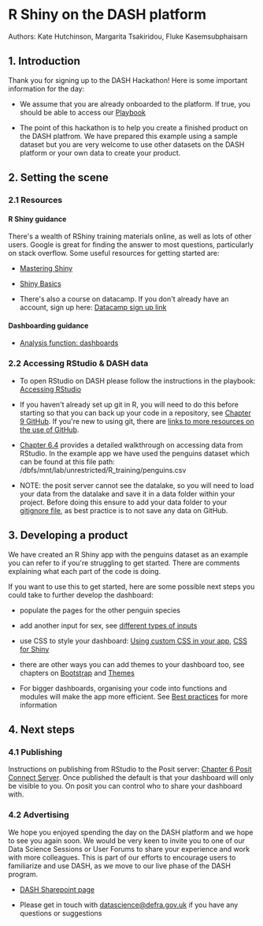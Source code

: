 # R Shiny on the DASH platform

Authors: Kate Hutchinson, Margarita Tsakiridou, Fluke Kasemsubphaisarn

## 1. Introduction

Thank you for signing up to the DASH Hackathon! Here is some important information for the day:

-  We assume that you are already onboarded to the platform. If true, you should be able to access our [Playbook](https://dap-prd2-connect.azure.defra.cloud/DASH-Playbook/#content)

-  The point of this hackathon is to help you create a finished product on the DASH platfrom. We have prepared this example using a sample dataset but you are very welcome to use other datasets on the DASH platform or your own data to create your product.

## 2. Setting the scene

### 2.1 Resources

#### R Shiny guidance

There's a wealth of RShiny training materials online, as well as lots of other users. Google is great for finding the answer to most questions, particularly on stack overflow. Some useful resources for getting started are:

-  [Mastering Shiny](https://mastering-shiny.org/index.html)

-  [Shiny Basics](https://shiny.posit.co/r/getstarted/shiny-basics/lesson1/index.html)

-  There's also a course on datacamp. If you don't already have an account, sign up here: [Datacamp sign up link](https://www.datacamp.com/business/partners/Defra-and-datacamp-partnership)

#### Dashboarding guidance

-  [Analysis function: dashboards](https://analysisfunction.civilservice.gov.uk/policy-store/top-tips-for-designing-dashboards/)

### 2.2 Accessing RStudio & DASH data

-  To open RStudio on DASH please follow the instructions in the playbook: [Accessing RStudio](https://dap-prd2-connect.azure.defra.cloud/DASH-Playbook/rstudio.html)

-  If you haven't already set up git in R, you will need to do this before starting so that you can back up your code in a repository, see [Chapter 9 GitHub](https://dap-prd2-connect.azure.defra.cloud/DASH-Playbook/git.html#getting-set-up). If you're new to using git, there are [links to more resources on the use of GitHub](https://dap-prd2-connect.azure.defra.cloud/DASH-Playbook/git.html#uggithub).

-  [Chapter 6.4](https://dap-prd2-connect.azure.defra.cloud/DASH-Playbook/rstudio.html#rsdata) provides a detailed walkthrough on accessing data from RStudio. In the example app we have used the penguins dataset which can be found at this file path: /dbfs/mnt/lab/unrestricted/R_training/penguins.csv

-  NOTE: the posit server cannot see the datalake, so you will need to load your data from the datalake and save it in a data folder within your project. Before doing this ensure to add your data folder to your [gitignore file](https://git-scm.com/docs/gitignore), as best practice is to not save any data on GitHub. 

## 3. Developing a product

We have created an R Shiny app with the penguins dataset as an example you can refer to if you're struggling to get started. There are comments explaining what each part of the code is doing. 

If you want to use this to get started, here are some possible next steps you could take to further develop the dashboard:

-  populate the pages for the other penguin species

-  add another input for sex, see [different types of inputs](https://mastering-shiny.org/basic-ui.html)

-  use CSS to style your dashboard: [Using custom CSS in your app](https://shiny.posit.co/r/articles/build/css/), [CSS for Shiny](https://unleash-shiny.rinterface.com/beautify-css)

-  there are other ways you can add themes to your dashboard too, see chapters on [Bootstrap](https://mastering-shiny.org/action-layout.html#bootstrap) and [Themes](https://mastering-shiny.org/action-layout.html#themes)

-  For bigger dashboards, organising your code into functions and modules will make the app more efficient. See [Best practices](https://mastering-shiny.org/scaling-intro.html) for more information


## 4. Next steps

### 4.1 Publishing

Instructions on publishing from RStudio to the Posit server: [Chapter 6 Posit Connect Server](https://dap-prd2-connect.azure.defra.cloud/DASH-Playbook/positconnect.html#ugrsc). Once published the default is that your dashboard will only be visible to you. On posit you can control who to share your dashboard with. 

### 4.2 Advertising

We hope you enjoyed spending the day on the DASH platform and we hope to see you again soon. We would be very keen to invite you to one of our Data Science Sessions or User Forums to share your experience and work with more colleagues. This is part of our efforts to encourage users to familiarize and use DASH, as we move to our live phase of the DASH program.

-  [DASH Sharepoint page](https://defra.sharepoint.com/sites/Community448/SitePages/Welcome-to-the-Data-Science-Centre-of-Excellence.aspx)

-  Please get in touch with datascience@defra.gov.uk if you have any questions or suggestions
